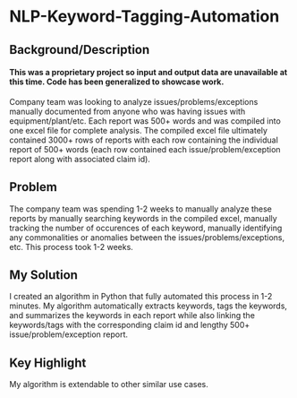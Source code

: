 # NLP-Keyword-Tagging-Automation

## Background/Description
#### This was a proprietary project so input and output data are unavailable at this time. Code has been generalized to showcase work.
Company team was looking to analyze issues/problems/exceptions manually documented from anyone who was having issues with equipment/plant/etc.
Each report was 500+ words and was compiled into one excel file for complete analysis. The compiled excel file ultimately contained 3000+ rows of reports with each row containing
the individual report of 500+ words (each row contained each issue/problem/exception report along with associated claim id).

## Problem
The company team was spending 1-2 weeks to manually analyze these reports by manually searching keywords in the compiled excel, manually tracking the number of occurences of each 
keyword, manually identifying any commonalities or anomalies between the issues/problems/exceptions, etc. This process took 1-2 weeks. 

## My Solution
I created an algorithm in Python that fully automated this process in 1-2 minutes. My algorithm automatically extracts keywords, tags the keywords, and summarizes the keywords 
in each report while also linking the keywords/tags with the corresponding claim id and lengthy 500+ issue/problem/exception report.

## Key Highlight
My algorithm is extendable to other similar use cases.
